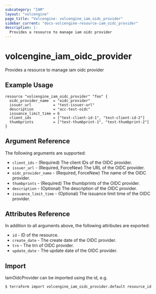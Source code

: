 ```yaml
---
subcategory: "IAM"
layout: "volcengine"
page_title: "Volcengine: volcengine_iam_oidc_provider"
sidebar_current: "docs-volcengine-resource-iam_oidc_provider"
description: |-
  Provides a resource to manage iam oidc provider
---
```

# volcengine_iam_oidc_provider
Provides a resource to manage iam oidc provider
## Example Usage
```hcl
resource "volcengine_iam_oidc_provider" "foo" {
  oidc_provider_name  = "oidc_provider"
  issuer_url          = "test-issuer-url"
  description         = "acc-test-oidc"
  issuance_limit_time = 6
  client_ids          = ["test-client-id-1", "test-client-id-2"]
  thumbprints         = ["test-thumbprint-1", "test-thumbprint-2"]
}
```
## Argument Reference
The following arguments are supported:
* `client_ids` - (Required) The client IDs of the OIDC provider.
* `issuer_url` - (Required, ForceNew) The URL of the OIDC provider.
* `oidc_provider_name` - (Required, ForceNew) The name of the OIDC provider.
* `thumbprints` - (Required) The thumbprints of the OIDC provider.
* `description` - (Optional) The description of the OIDC provider.
* `issuance_limit_time` - (Optional) The issuance limit time of the OIDC provider.

## Attributes Reference
In addition to all arguments above, the following attributes are exported:
* `id` - ID of the resource.
* `create_date` - The create date of the OIDC provider.
* `trn` - The trn of OIDC provider.
* `update_date` - The update date of the OIDC provider.


## Import
IamOidcProvider can be imported using the id, e.g.
```
$ terraform import volcengine_iam_oidc_provider.default resource_id
```

